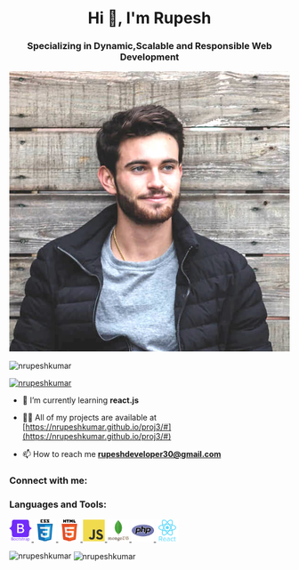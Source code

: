 <h1 align="center">Hi 👋, I'm Rupesh</h1>
<h3 align="center">Specializing in Dynamic,Scalable and Responsible Web Development</h3>
<img src="./my-profile-img.jpg">
<p align="left"> <img src="https://komarev.com/ghpvc/?username=nrupeshkumar&label=Profile%20views&color=0e75b6&style=flat" alt="nrupeshkumar" /> </p>

<p align="left"> <a href="https://github.com/ryo-ma/github-profile-trophy"><img src="https://github-profile-trophy.vercel.app/?username=nrupeshkumar" alt="nrupeshkumar" /></a> </p>

- 🌱 I’m currently learning **react.js**

- 👨‍💻 All of my projects are available at [https://nrupeshkumar.github.io/proj3/#](https://nrupeshkumar.github.io/proj3/#)

- 📫 How to reach me **rupeshdeveloper30@gmail.com**

<h3 align="left">Connect with me:</h3>
<p align="left">
</p>

<h3 align="left">Languages and Tools:</h3>
<p align="left"> <a href="https://getbootstrap.com" target="_blank" rel="noreferrer"> <img src="https://raw.githubusercontent.com/devicons/devicon/master/icons/bootstrap/bootstrap-plain-wordmark.svg" alt="bootstrap" width="40" height="40"/> </a> <a href="https://www.w3schools.com/css/" target="_blank" rel="noreferrer"> <img src="https://raw.githubusercontent.com/devicons/devicon/master/icons/css3/css3-original-wordmark.svg" alt="css3" width="40" height="40"/> </a> <a href="https://www.w3.org/html/" target="_blank" rel="noreferrer"> <img src="https://raw.githubusercontent.com/devicons/devicon/master/icons/html5/html5-original-wordmark.svg" alt="html5" width="40" height="40"/> </a> <a href="https://developer.mozilla.org/en-US/docs/Web/JavaScript" target="_blank" rel="noreferrer"> <img src="https://raw.githubusercontent.com/devicons/devicon/master/icons/javascript/javascript-original.svg" alt="javascript" width="40" height="40"/> </a> <a href="https://www.mongodb.com/" target="_blank" rel="noreferrer"> <img src="https://raw.githubusercontent.com/devicons/devicon/master/icons/mongodb/mongodb-original-wordmark.svg" alt="mongodb" width="40" height="40"/> </a> <a href="https://www.php.net" target="_blank" rel="noreferrer"> <img src="https://raw.githubusercontent.com/devicons/devicon/master/icons/php/php-original.svg" alt="php" width="40" height="40"/> </a> <a href="https://reactjs.org/" target="_blank" rel="noreferrer"> <img src="https://raw.githubusercontent.com/devicons/devicon/master/icons/react/react-original-wordmark.svg" alt="react" width="40" height="40"/> </a> </p>

<p><img align="left" src="https://github-readme-stats.vercel.app/api/top-langs?username=nrupeshkumar&show_icons=true&locale=en&layout=compact" alt="nrupeshkumar" /></p>

<p>&nbsp;<img align="center" src="https://github-readme-stats.vercel.app/api?username=nrupeshkumar&show_icons=true&locale=en" alt="nrupeshkumar" /></p>

